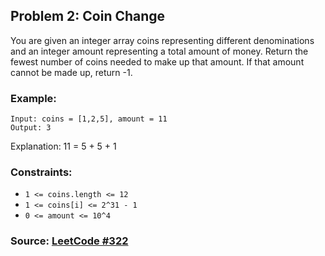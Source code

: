 ## Problem 2: Coin Change
You are given an integer array coins representing different denominations and an integer amount representing a total amount of money. Return the fewest number of coins needed to make up that amount. If that amount cannot be made up, return -1.

### Example:
```
Input: coins = [1,2,5], amount = 11
Output: 3
```
Explanation: 11 = 5 + 5 + 1


### Constraints:
- `1 <= coins.length <= 12`
- `1 <= coins[i] <= 2^31 - 1`
- `0 <= amount <= 10^4`

### Source: [LeetCode #322](https://leetcode.com/problems/coin-change/)

